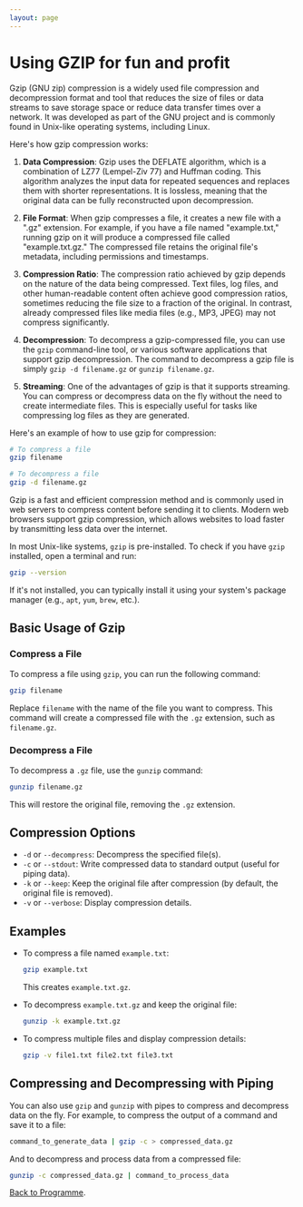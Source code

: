 ```yaml
---
layout: page
---
```


# Using GZIP for fun and profit

Gzip (GNU zip) compression is a widely used file compression and decompression format and tool that reduces the size of files or data streams to save storage space or reduce data transfer times over a network. It was developed as part of the GNU project and is commonly found in Unix-like operating systems, including Linux.

Here's how gzip compression works:

1. **Data Compression**: Gzip uses the DEFLATE algorithm, which is a combination of LZ77 (Lempel-Ziv 77) and Huffman coding. This algorithm analyzes the input data for repeated sequences and replaces them with shorter representations. It is lossless, meaning that the original data can be fully reconstructed upon decompression.

2. **File Format**: When gzip compresses a file, it creates a new file with a ".gz" extension. For example, if you have a file named "example.txt," running gzip on it will produce a compressed file called "example.txt.gz." The compressed file retains the original file's metadata, including permissions and timestamps.

3. **Compression Ratio**: The compression ratio achieved by gzip depends on the nature of the data being compressed. Text files, log files, and other human-readable content often achieve good compression ratios, sometimes reducing the file size to a fraction of the original. In contrast, already compressed files like media files (e.g., MP3, JPEG) may not compress significantly.

4. **Decompression**: To decompress a gzip-compressed file, you can use the `gzip` command-line tool, or various software applications that support gzip decompression. The command to decompress a gzip file is simply `gzip -d filename.gz` or `gunzip filename.gz`.

5. **Streaming**: One of the advantages of gzip is that it supports streaming. You can compress or decompress data on the fly without the need to create intermediate files. This is especially useful for tasks like compressing log files as they are generated.

Here's an example of how to use gzip for compression:

```bash
# To compress a file
gzip filename

# To decompress a file
gzip -d filename.gz
```

Gzip is a fast and efficient compression method and is commonly used in web servers to compress content before sending it to clients. Modern web browsers support gzip compression, which allows websites to load faster by transmitting less data over the internet.


In most Unix-like systems, `gzip` is pre-installed. To check if you have `gzip` installed, open a terminal and run:

```bash
gzip --version
```

If it's not installed, you can typically install it using your system's package manager (e.g., `apt`, `yum`, `brew`, etc.).

## Basic Usage of Gzip

### Compress a File

To compress a file using `gzip`, you can run the following command:

```bash
gzip filename
```

Replace `filename` with the name of the file you want to compress. This command will create a compressed file with the `.gz` extension, such as `filename.gz`.

### Decompress a File

To decompress a `.gz` file, use the `gunzip` command:

```bash
gunzip filename.gz
```

This will restore the original file, removing the `.gz` extension.

## Compression Options

- `-d` or `--decompress`: Decompress the specified file(s).
- `-c` or `--stdout`: Write compressed data to standard output (useful for piping data).
- `-k` or `--keep`: Keep the original file after compression (by default, the original file is removed).
- `-v` or `--verbose`: Display compression details.

## Examples

- To compress a file named `example.txt`:

  ```bash
  gzip example.txt
  ```

  This creates `example.txt.gz`.

- To decompress `example.txt.gz` and keep the original file:

  ```bash
  gunzip -k example.txt.gz
  ```

- To compress multiple files and display compression details:

  ```bash
  gzip -v file1.txt file2.txt file3.txt
  ```

## Compressing and Decompressing with Piping

You can also use `gzip` and `gunzip` with pipes to compress and decompress data on the fly. For example, to compress the output of a command and save it to a file:

```bash
command_to_generate_data | gzip -c > compressed_data.gz
```

And to decompress and process data from a compressed file:

```bash
gunzip -c compressed_data.gz | command_to_process_data
```

[Back to Programme]({{site.baseurl}}/modules/sequencing/week-2-programme/).
